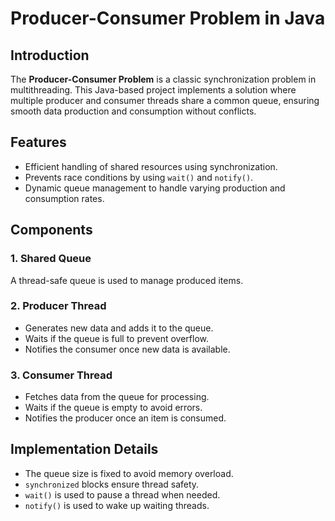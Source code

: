 # Producer-Consumer Problem in Java

## Introduction
The **Producer-Consumer Problem** is a classic synchronization problem in multithreading. This Java-based project implements a solution where multiple producer and consumer threads share a common queue, ensuring smooth data production and consumption without conflicts.

## Features
- Efficient handling of shared resources using synchronization.
- Prevents race conditions by using `wait()` and `notify()`.
- Dynamic queue management to handle varying production and consumption rates.

## Components
### 1. Shared Queue
A thread-safe queue is used to manage produced items.

### 2. Producer Thread
- Generates new data and adds it to the queue.
- Waits if the queue is full to prevent overflow.
- Notifies the consumer once new data is available.

### 3. Consumer Thread
- Fetches data from the queue for processing.
- Waits if the queue is empty to avoid errors.
- Notifies the producer once an item is consumed.

## Implementation Details
- The queue size is fixed to avoid memory overload.
- `synchronized` blocks ensure thread safety.
- `wait()` is used to pause a thread when needed.
- `notify()` is used to wake up waiting threads.

